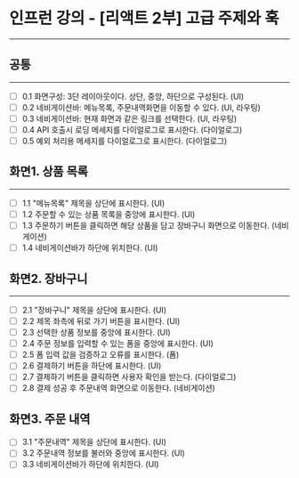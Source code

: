 # 인프런 강의 - [리액트 2부] 고급 주제와 훅
---

## 공통
---
- [ ] 0.1 화면구성: 3단 레이아웃이다. 상단, 중앙, 하단으로 구성된다. (UI)
- [ ] 0.2 네비게이션바: 메뉴목록, 주문내역화면을 이동할 수 있다. (UI, 라우팅)
- [ ] 0.3 네비게이션바: 현재 화면과 같은 링크를 선택한다. (UI, 라우팅)
- [ ] 0.4 API 호출시 로딩 메세지를 다이얼로그로 표시한다. (다이얼로그)
- [ ] 0.5 예외 처리용 메세지를 다이얼로그로 표시한다. (다이얼로그)
## 화면1. 상품 목록
---
- [ ] 1.1 "메뉴목록" 제목을 상단에 표시한다. (UI)
- [ ] 1.2 주문할 수 있는 상품 목록을 중앙에 표시한다. (UI)
- [ ] 1.3 주문하기 버튼을 클릭하면 해당 상품을 담고 장바구니 화면으로 이동한다. (네비게이션)
- [ ] 1.4 네비게이션바가 하단에 위치한다. (UI)
## 화면2. 장바구니
---
- [ ] 2.1 "장바구니" 제목을 상단에 표시한다. (UI)
- [ ] 2.2 제목 좌측에 뒤로 가기 버튼을 표시한다. (UI)
- [ ] 2.3 선택한 상품 정보를 중앙에 표시한다. (UI)
- [ ] 2.4 주문 정보를 입력할 수 있는 폼을 중앙에 표시한다. (UI)
- [ ] 2.5 폼 입력 값을 검증하고 오류를 표시한다. (폼)
- [ ] 2.6 결제하기 버튼을 하단에 표시한다. (UI)
- [ ] 2.7 결제하기 버튼을 클릭하면 사용자 확인을 받는다. (다이얼로그)
- [ ] 2.8 결제 성공 후 주문내역 화면으로 이동한다. (네비게이션)
## 화면3. 주문 내역
- [ ] 3.1 "주문내역" 제목을 상단에 표시한다. (UI)
- [ ] 3.2 주문내역 정보를 불러와 중앙에 표시한다. (UI)
- [ ] 3.3 네비게이션바가 하단에 위치한다. (UI)